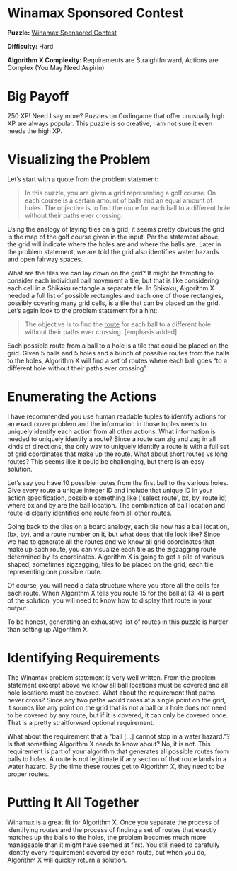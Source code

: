 # Winamax Sponsored Contest

__Puzzle:__ [Winamax Sponsored Contest](https://www.codingame.com/training/hard/winamax-sponsored-contest)

__Difficulty:__ Hard

__Algorithm X Complexity:__ Requirements are Straightforward, Actions are Complex (You May Need Aspirin)

# Big Payoff

250 XP! Need I say more? Puzzles on Codingame that offer unusually high XP are always popular. This puzzle is so creative, I am not sure it even needs the high XP.

# Visualizing the Problem

Let’s start with a quote from the problem statement:

> In this puzzle, you are given a grid representing a golf course. On each course is a certain amount of balls and an equal amount of holes. The objective is to find the route for each ball to a different hole without their paths ever crossing.

Using the analogy of laying tiles on a grid, it seems pretty obvious the grid is the map of the golf course given in the input. Per the statement above, the grid will indicate where the holes are and where the balls are. Later in the problem statement, we are told the grid also identifies water hazards and open fairway spaces.

What are the tiles we can lay down on the grid? It might be tempting to consider each individual ball movement a tile, but that is like considering each cell in a Shikaku rectangle a separate tile. In Shikaku, Algorithm X needed a full list of possible rectangles and each one of those rectangles, possibly covering many grid cells, is a tile that can be placed on the grid. Let’s again look to the problem statement for a hint:

>The objective is to find the <ins>route</ins> for each ball to a different hole without their paths ever crossing. [emphasis added].

Each possible route from a ball to a hole is a tile that could be placed on the grid. Given 5 balls and 5 holes and a bunch of possible routes from the balls to the holes, Algorithm X will find a set of routes where each ball goes “to a different hole without their paths ever crossing”.

# Enumerating the Actions

I have recommended you use human readable tuples to identify actions for an exact cover problem and the information in those tuples needs to uniquely identify each action from all other actions. What information is needed to uniquely identify a route? Since a route can zig and zag in all kinds of directions, the only way to uniquely identify a route is with a full set of grid coordinates that make up the route. What about short routes vs long routes? This seems like it could be challenging, but there is an easy solution.

Let’s say you have 10 possible routes from the first ball to the various holes. Give every route a unique integer ID and include that unique ID in your action specification, possible something like ('select route', bx, by, route id) where bx and by are the ball location. The combination of ball location and route id clearly identifies one route from all other routes. 

Going back to the tiles on a board analogy, each tile now has a ball location, (bx, by), and a route number on it, but what does that tile look like? Since we had to generate all the routes and we know all grid coordinates that make up each route, you can visualize each tile as the zigzagging route determined by its coordinates. Algorithm X is going to get a pile of various shaped, sometimes zigzagging, tiles to be placed on the grid, each tile representing one possible route.

Of course, you will need a data structure where you store all the cells for each route. When Algorithm X tells you route 15 for the ball at (3, 4) is part of the solution, you will need to know how to display that route in your output.

To be honest, generating an exhaustive list of routes in this puzzle is harder than setting up Algorithm X.

# Identifying Requirements

The Winamax problem statement is very well written. From the problem statement excerpt above we know all ball locations must be covered and all hole locations must be covered. What about the requirement that paths never cross? Since any two paths would cross at a single point on the grid, it sounds like any point on the grid that is not a ball or a hole does not need to be covered by any route, but if it is covered, it can only be covered once. That is a pretty straitforward optional requirement.

What about the requirement that a "ball [...] cannot stop in a water hazard."? Is that something Algorithm X needs to know about? No, it is not. This requirement is part of your algorithm that generates all possible routes from balls to holes. A route is not legitimate if any section of that route lands in a water hazard. By the time these routes get to Algorithm X, they need to be proper routes.

# Putting It All Together

Winamax is a great fit for Algorithm X. Once you separate the process of identifying routes and the process of finding a set of routes that exactly matches up the balls to the holes, the problem becomes much more manageable than it might have seemed at first. You still need to carefully identify every requirement covered by each route, but when you do, Algorithm X will quickly return a solution.

